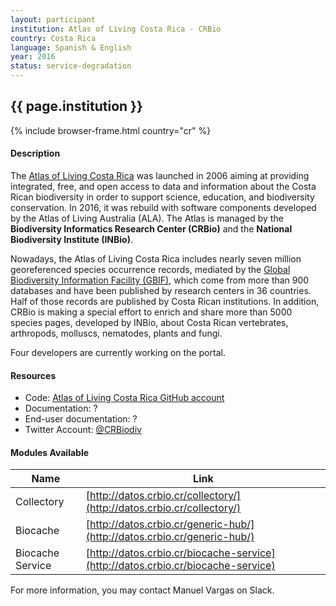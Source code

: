 ```yaml
---
layout: participant
institution: Atlas of Living Costa Rica - CRBio
country: Costa Rica
language: Spanish & English
year: 2016
status: service-degradation
---
```


## {{ page.institution }}

{% include browser-frame.html country="cr" %}

#### Description 
The [Atlas of Living Costa Rica](http://www.crbio.cr/) was launched in 2006 aiming at providing integrated, free, and open access to data and information about the Costa Rican biodiversity in order to support science, education, and biodiversity conservation. In 2016, it was rebuild with software components developed by the Atlas of Living Australia (ALA). The Atlas is managed by the **Biodiversity Informatics Research Center (CRBio)** and the **National Biodiversity Institute (INBio)**.

Nowadays, the Atlas of Living Costa Rica includes nearly seven million georeferenced species occurrence records, mediated by the [Global Biodiversity Information Facility (GBIF)](http://www.gbif.org), which come from more than 900 databases and have been published by research centers in 36 countries. Half of those records are published by Costa Rican institutions. In addition, CRBio is making a special effort to enrich and share more than 5000 species pages, developed by INBio, about Costa Rican vertebrates, arthropods, molluscs, nematodes, plants and fungi.

Four developers are currently working on the portal. 

#### Resources

- Code: [Atlas of Living Costa Rica GitHub account](https://github.com/AtlasBiodiversidadCostaRica)
- Documentation: ?
- End-user documentation: ? 
- Twitter Account: [@CRBiodiv](https://twitter.com/CRBiodiv)


#### Modules Available 

| Name             | Link                                                                             |
|------------------|----------------------------------------------------------------------------------|
| Collectory       | [http://datos.crbio.cr/collectory/](http://datos.crbio.cr/collectory/)           |
| Biocache         | [http://datos.crbio.cr/generic-hub/](http://datos.crbio.cr/generic-hub/)         |
| Biocache Service | [http://datos.crbio.cr/biocache-service](http://datos.crbio.cr/biocache-service) |



For more information, you may contact Manuel Vargas on Slack.
